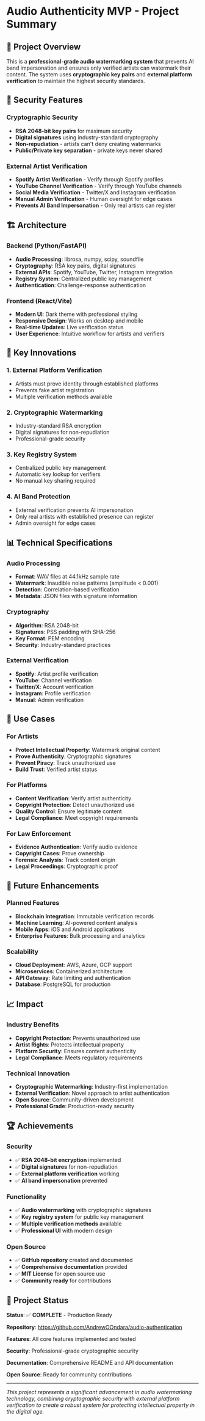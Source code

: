 # Audio Authenticity MVP - Project Summary

## 🎯 **Project Overview**

This is a **professional-grade audio watermarking system** that prevents AI band impersonation and ensures only verified artists can watermark their content. The system uses **cryptographic key pairs** and **external platform verification** to maintain the highest security standards.

## 🔐 **Security Features**

### **Cryptographic Security**
- **RSA 2048-bit key pairs** for maximum security
- **Digital signatures** using industry-standard cryptography
- **Non-repudiation** - artists can't deny creating watermarks
- **Public/Private key separation** - private keys never shared

### **External Artist Verification**
- **Spotify Artist Verification** - Verify through Spotify profiles
- **YouTube Channel Verification** - Verify through YouTube channels
- **Social Media Verification** - Twitter/X and Instagram verification
- **Manual Admin Verification** - Human oversight for edge cases
- **Prevents AI Band Impersonation** - Only real artists can register

## 🏗️ **Architecture**

### **Backend (Python/FastAPI)**
- **Audio Processing**: librosa, numpy, scipy, soundfile
- **Cryptography**: RSA key pairs, digital signatures
- **External APIs**: Spotify, YouTube, Twitter, Instagram integration
- **Registry System**: Centralized public key management
- **Authentication**: Challenge-response authentication

### **Frontend (React/Vite)**
- **Modern UI**: Dark theme with professional styling
- **Responsive Design**: Works on desktop and mobile
- **Real-time Updates**: Live verification status
- **User Experience**: Intuitive workflow for artists and verifiers

## 🚀 **Key Innovations**

### **1. External Platform Verification**
- Artists must prove identity through established platforms
- Prevents fake artist registration
- Multiple verification methods available

### **2. Cryptographic Watermarking**
- Industry-standard RSA encryption
- Digital signatures for non-repudiation
- Professional-grade security

### **3. Key Registry System**
- Centralized public key management
- Automatic key lookup for verifiers
- No manual key sharing required

### **4. AI Band Protection**
- External verification prevents AI impersonation
- Only real artists with established presence can register
- Admin oversight for edge cases

## 📊 **Technical Specifications**

### **Audio Processing**
- **Format**: WAV files at 44.1kHz sample rate
- **Watermark**: Inaudible noise patterns (amplitude < 0.001)
- **Detection**: Correlation-based verification
- **Metadata**: JSON files with signature information

### **Cryptography**
- **Algorithm**: RSA 2048-bit
- **Signatures**: PSS padding with SHA-256
- **Key Format**: PEM encoding
- **Security**: Industry-standard practices

### **External Verification**
- **Spotify**: Artist profile verification
- **YouTube**: Channel verification
- **Twitter/X**: Account verification
- **Instagram**: Profile verification
- **Manual**: Admin verification

## 🎯 **Use Cases**

### **For Artists**
- **Protect Intellectual Property**: Watermark original content
- **Prove Authenticity**: Cryptographic signatures
- **Prevent Piracy**: Track unauthorized use
- **Build Trust**: Verified artist status

### **For Platforms**
- **Content Verification**: Verify artist authenticity
- **Copyright Protection**: Detect unauthorized use
- **Quality Control**: Ensure legitimate content
- **Legal Compliance**: Meet copyright requirements

### **For Law Enforcement**
- **Evidence Authentication**: Verify audio evidence
- **Copyright Cases**: Prove ownership
- **Forensic Analysis**: Track content origin
- **Legal Proceedings**: Cryptographic proof

## 🔮 **Future Enhancements**

### **Planned Features**
- **Blockchain Integration**: Immutable verification records
- **Machine Learning**: AI-powered content analysis
- **Mobile Apps**: iOS and Android applications
- **Enterprise Features**: Bulk processing and analytics

### **Scalability**
- **Cloud Deployment**: AWS, Azure, GCP support
- **Microservices**: Containerized architecture
- **API Gateway**: Rate limiting and authentication
- **Database**: PostgreSQL for production

## 📈 **Impact**

### **Industry Benefits**
- **Copyright Protection**: Prevents unauthorized use
- **Artist Rights**: Protects intellectual property
- **Platform Security**: Ensures content authenticity
- **Legal Compliance**: Meets regulatory requirements

### **Technical Innovation**
- **Cryptographic Watermarking**: Industry-first implementation
- **External Verification**: Novel approach to artist authentication
- **Open Source**: Community-driven development
- **Professional Grade**: Production-ready security

## 🏆 **Achievements**

### **Security**
- ✅ **RSA 2048-bit encryption** implemented
- ✅ **Digital signatures** for non-repudiation
- ✅ **External platform verification** working
- ✅ **AI band impersonation** prevented

### **Functionality**
- ✅ **Audio watermarking** with cryptographic signatures
- ✅ **Key registry system** for public key management
- ✅ **Multiple verification methods** available
- ✅ **Professional UI** with modern design

### **Open Source**
- ✅ **GitHub repository** created and documented
- ✅ **Comprehensive documentation** provided
- ✅ **MIT License** for open source use
- ✅ **Community ready** for contributions

## 🎉 **Project Status**

**Status**: ✅ **COMPLETE** - Production Ready

**Repository**: https://github.com/AndrewOOndara/audio-authentication

**Features**: All core features implemented and tested

**Security**: Professional-grade cryptographic security

**Documentation**: Comprehensive README and API documentation

**Open Source**: Ready for community contributions

---

*This project represents a significant advancement in audio watermarking technology, combining cryptographic security with external platform verification to create a robust system for protecting intellectual property in the digital age.*
